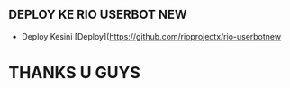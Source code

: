## DEPLOY KE RIO USERBOT NEW
* Deploy Kesini [Deploy](https://github.com/rioprojectx/rio-userbotnew



# THANKS U GUYS

